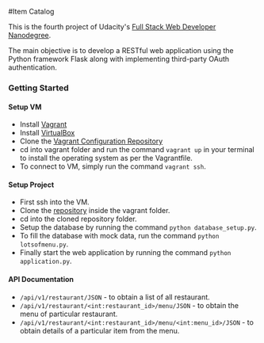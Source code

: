 #Item Catalog

This is the fourth project of Udacity's [Full Stack Web Developer Nanodegree](https://in.udacity.com/course/full-stack-web-developer-nanodegree--nd004/?).

The main objective is to develop a RESTful web application using the Python framework Flask along with implementing third-party OAuth authentication.

### Getting Started
#### Setup VM
* Install [Vagrant](https://www.vagrantup.com/downloads.html)
* Install [VirtualBox](https://www.virtualbox.org/wiki/Downloads)
* Clone the [Vagrant Configuration Repository](https://github.com/udacity/fullstack-nanodegree-vm)
* cd into vagrant folder and run the command `vagrant up` in your terminal to install the operating system as per the Vagrantfile.
* To connect to VM, simply run the command `vagrant ssh`.

#### Setup Project
* First ssh into the VM.
* Clone the [repository](https://github.com/rajgiridhar1995/Item-Catalog) inside the vagrant folder.
* cd into the cloned repository folder.
* Setup the database by running the command `python database_setup.py`.
* To fill the database with mock data, run the command `python lotsofmenu.py`.
* Finally start the web application by running the command `python application.py`.

#### API Documentation
* `/api/v1/restaurant/JSON` - to obtain a list of all restaurant.
* `/api/v1/restaurant/<int:restaurant_id>/menu/JSON` - to obtain the menu of particular restaurant.
* `/api/v1/restaurant/<int:restaurant_id>/menu/<int:menu_id>/JSON` - to obtain details of a particular item from the menu.
